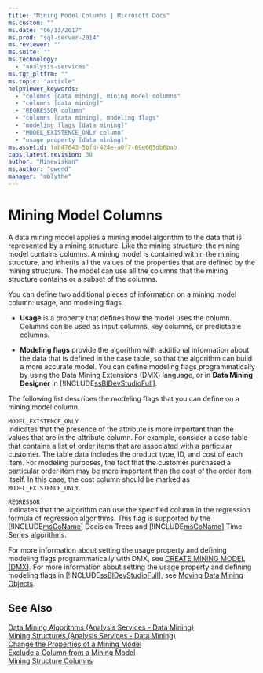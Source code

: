 ```yaml
---
title: "Mining Model Columns | Microsoft Docs"
ms.custom: ""
ms.date: "06/13/2017"
ms.prod: "sql-server-2014"
ms.reviewer: ""
ms.suite: ""
ms.technology: 
  - "analysis-services"
ms.tgt_pltfrm: ""
ms.topic: "article"
helpviewer_keywords: 
  - "columns [data mining], mining model columns"
  - "columns [data mining]"
  - "REGRESSOR column"
  - "columns [data mining], modeling flags"
  - "modeling flags [data mining]"
  - "MODEL_EXISTENCE_ONLY column"
  - "usage property [data mining]"
ms.assetid: fab47643-5bfd-424e-a0f7-69e665db6bab
caps.latest.revision: 38
author: "Minewiskan"
ms.author: "owend"
manager: "mblythe"
---
```

# Mining Model Columns
  A data mining model applies a mining model algorithm to the data that is represented by a mining structure. Like the mining structure, the mining model contains columns. A mining model is contained within the mining structure, and inherits all the values of the properties that are defined by the mining structure. The model can use all the columns that the mining structure contains or a subset of the columns.  
  
 You can define two additional pieces of information on a mining model column: usage, and modeling flags.  
  
-   **Usage** is a property that defines how the model uses the column. Columns can be used as input columns, key columns, or predictable columns.  
  
-   **Modeling flags** provide the algorithm with additional information about the data that is defined in the case table, so that the algorithm can build a more accurate model. You can define modeling flags programmatically by using the Data Mining Extensions (DMX) language, or in **Data Mining Designer** in [!INCLUDE[ssBIDevStudioFull](../../includes/ssbidevstudiofull-md.md)].  
  
 The following list describes the modeling flags that you can define on a mining model column.  
  
 `MODEL_EXISTENCE_ONLY`  
 Indicates that the presence of the attribute is more important than the values that are in the attribute column. For example, consider a case table that contains a list of order items that are associated with a particular customer. The table data includes the product type, ID, and cost of each item. For modeling purposes, the fact that the customer purchased a particular order item may be more important than the cost of the order item itself. In this case, the cost column should be marked as `MODEL_EXISTENCE_ONLY`.  
  
 `REGRESSOR`  
 Indicates that the algorithm can use the specified column in the regression formula of regression algorithms. This flag is supported by the [!INCLUDE[msCoName](../../includes/msconame-md.md)] Decision Trees and [!INCLUDE[msCoName](../../includes/msconame-md.md)] Time Series algorithms.  
  
 For more information about setting the usage property and defining modeling flags programmatically with DMX, see [CREATE MINING MODEL &#40;DMX&#41;](~/dmx/create-mining-model-dmx.md). For more information about setting the usage property and defining modeling flags in [!INCLUDE[ssBIDevStudioFull](../../includes/ssbidevstudiofull-md.md)], see [Moving Data Mining Objects](moving-data-mining-objects.md).  
  
## See Also  
 [Data Mining Algorithms &#40;Analysis Services - Data Mining&#41;](data-mining-algorithms-analysis-services-data-mining.md)   
 [Mining Structures &#40;Analysis Services - Data Mining&#41;](mining-structures-analysis-services-data-mining.md)   
 [Change the Properties of a Mining Model](change-the-properties-of-a-mining-model.md)   
 [Exclude a Column from a Mining Model](exclude-a-column-from-a-mining-model.md)   
 [Mining Structure Columns](mining-structure-columns.md)  
  
  